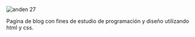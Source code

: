![anden 27](./assets/anden-27-cabecera.png)

Pagina de blog con fines de estudio de programación y diseño utilizando html y css.

